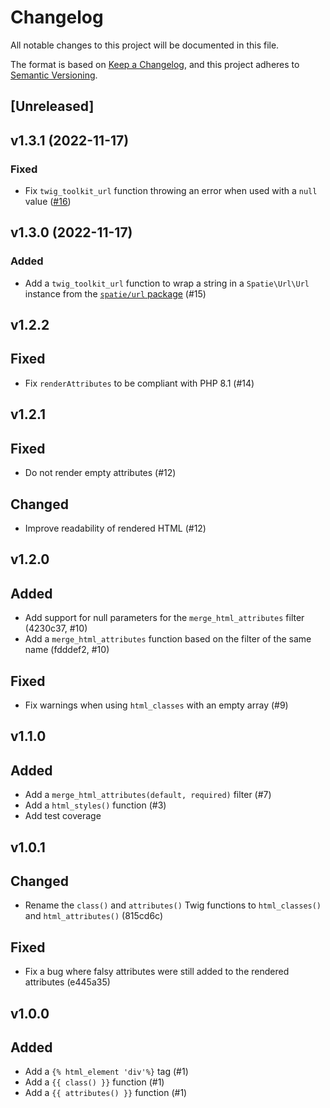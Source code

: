 # Changelog

All notable changes to this project will be documented in this file.

The format is based on [Keep a Changelog](https://keepachangelog.com/en/1.0.0/), and this project adheres to [Semantic Versioning](https://semver.org/spec/v2.0.0.html).

## [Unreleased]

## v1.3.1 (2022-11-17)

### Fixed

- Fix `twig_toolkit_url` function throwing an error when used with a `null` value ([#16](https://github.com/studiometa/twig-toolkit/pull/16))

## v1.3.0 (2022-11-17)

### Added

- Add a `twig_toolkit_url` function to wrap a string in a `Spatie\Url\Url` instance from the [`spatie/url` package](https://github.com/spatie/url) (#15)

## v1.2.2

## Fixed

- Fix `renderAttributes` to be compliant with PHP 8.1 (#14)

## v1.2.1

## Fixed

- Do not render empty attributes (#12)

## Changed

- Improve readability of rendered HTML (#12)

## v1.2.0

## Added

- Add support for null parameters for the `merge_html_attributes` filter (4230c37, #10)
- Add a `merge_html_attributes` function based on the filter of the same name (fdddef2, #10)

## Fixed

- Fix warnings when using `html_classes` with an empty array (#9)

## v1.1.0

## Added

- Add a `merge_html_attributes(default, required)` filter (#7)
- Add a `html_styles()` function (#3)
- Add test coverage

## v1.0.1

## Changed

- Rename the `class()` and `attributes()` Twig functions to `html_classes()` and `html_attributes()` (815cd6c)

## Fixed

- Fix a bug where falsy attributes were still added to the rendered attributes (e445a35)

## v1.0.0

## Added

- Add a `{% html_element 'div'%}` tag (#1)
- Add a `{{ class() }}` function (#1)
- Add a `{{ attributes() }}` function (#1)
